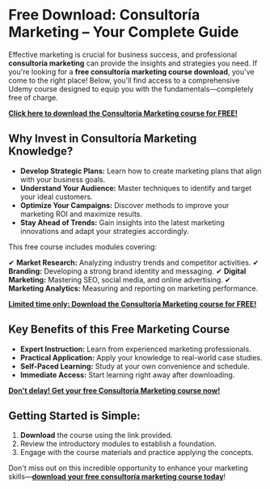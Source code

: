 # Free Download: Consultoría Marketing – Your Complete Guide

Effective marketing is crucial for business success, and professional **consultoría marketing** can provide the insights and strategies you need. If you're looking for a **free consultoría marketing course download**, you've come to the right place! Below, you'll find access to a comprehensive Udemy course designed to equip you with the fundamentals—completely free of charge.

[**Click here to download the Consultoría Marketing course for FREE!**](https://udemywork.com/consultoria-marketing)

## Why Invest in Consultoría Marketing Knowledge?

*   **Develop Strategic Plans:** Learn how to create marketing plans that align with your business goals.
*   **Understand Your Audience:** Master techniques to identify and target your ideal customers.
*   **Optimize Your Campaigns:** Discover methods to improve your marketing ROI and maximize results.
*   **Stay Ahead of Trends:** Gain insights into the latest marketing innovations and adapt your strategies accordingly.

This free course includes modules covering:

✔ **Market Research:** Analyzing industry trends and competitor activities.
✔ **Branding:** Developing a strong brand identity and messaging.
✔ **Digital Marketing:** Mastering SEO, social media, and online advertising.
✔ **Marketing Analytics:** Measuring and reporting on marketing performance.

[**Limited time only: Download the Consultoría Marketing course for FREE!**](https://udemywork.com/consultoria-marketing)

## Key Benefits of this Free Marketing Course

*   **Expert Instruction:** Learn from experienced marketing professionals.
*   **Practical Application:** Apply your knowledge to real-world case studies.
*   **Self-Paced Learning:** Study at your own convenience and schedule.
*   **Immediate Access:** Start learning right away after downloading.

[**Don't delay! Get your free Consultoría Marketing course now!**](https://udemywork.com/consultoria-marketing)

## Getting Started is Simple:

1.  **Download** the course using the link provided.
2.  Review the introductory modules to establish a foundation.
3.  Engage with the course materials and practice applying the concepts.

Don't miss out on this incredible opportunity to enhance your marketing skills—**[download your free consultoría marketing course today](https://udemywork.com/consultoria-marketing)**!
